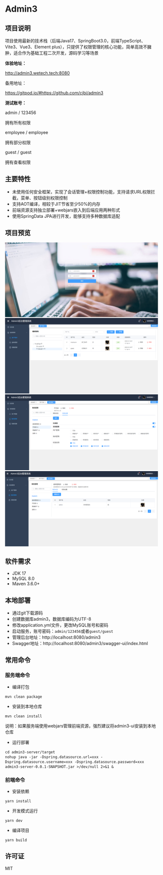# Admin3

## 项目说明

项目使用最新的技术栈（后端Java17、SpringBoot3.0，前端TypeScript、Vite3、Vue3、Element plus），只提供了权限管理的核心功能，简单高效不臃肿，适合作为基础工程二次开发，源码学习等场景

**体验地址：**  

http://admin3.wetech.tech:8080

备用地址：

https://gitpod.io/#https://github.com/cjbi/admin3

**测试账号：**

admin / 123456

拥有所有权限

employee / employee

拥有部分权限

guest  / guest

拥有查看权限

## 主要特性

* 未使用任何安全框架，实现了会话管理+权限控制功能，支持请求URL权限拦截，菜单、按钮级别权限控制
* 支持AOT编译，相较于JIT节省至少50%的内存
* 前端资源支持独立部署+webjars嵌入到后端应用两种形式
* 使用SpringData JPA进行开发，能够支持多种数据库适配

## 项目预览

![](doc/image/1.jpg)
![](doc/image/2.png)
![](doc/image/3.png)
![](doc/image/4.png)


## 软件需求
- JDK 17
- MySQL 8.0
- Maven 3.6.0+

## 本地部署

- 通过git下载源码
- 创建数据库admin3，数据库编码为UTF-8
- 修改application.yml文件，更改MySQL账号和密码
- 启动服务，账号密码：`admin/123456`或者`guest/guest`
- 管理后台地址：http://localhost:8080/admin3
- Swagger地址：http://localhost:8080/admin3/swagger-ui/index.html

## 常用命令

### 服务端命令

- 编译打包
```
mvn clean package
```

- 安装到本地仓库
```
mvn clean install
```
说明：如果服务端使用webjars管理前端资源，强烈建议将admin3-ui安装到本地仓库

- 运行部署
```shell
cd admin3-server/target
nohup java -jar -Dspring.datasource.url=xxx -Dspring.datasource.username=xxx -Dspring.datasource.password=xxx admin3-server-0.0.1-SNAPSHOT.jar >/dev/null 2>&1 &
```

### 前端命令

- 安装依赖
```
yarn install
```

- 开发模式运行
```
yarn dev
```

- 编译项目
```
yarn build
```

## 许可证

MIT
